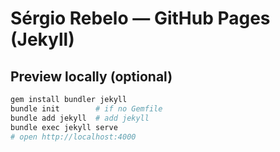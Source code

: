 # Sérgio Rebelo — GitHub Pages (Jekyll)


## Preview locally (optional)
```bash
gem install bundler jekyll
bundle init        # if no Gemfile
bundle add jekyll  # add jekyll
bundle exec jekyll serve
# open http://localhost:4000
```
